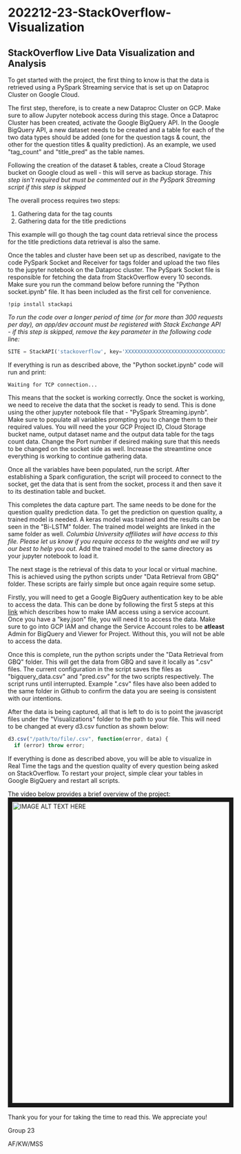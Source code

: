 # 202212-23-StackOverflow-Visualization

## StackOverflow Live Data Visualization and Analysis

To get started with the project, the first thing to know is that the data is retrieved using a PySpark Streaming service that is set up on Dataproc Cluster on Google Cloud.

The first step, therefore, is to create a new Dataproc Cluster on GCP. Make sure to allow Jupyter notebook access during this stage.
Once a Dataproc Cluster has been created, activate the Google BigQuery API. In the Google BigQuery API, a new dataset needs to be created and a table for each of the two data types should be added (one for the question tags & count, the other for the question titles & quality prediction). As an example, we used "tag_count" and "title_pred" as the table names.

Following the creation of the dataset & tables, create a Cloud Storage bucket on Google cloud as well - this will serve as backup storage. *This step isn't required but must be commented out in the PySpark Streaming script if this step is skipped*

The overall process requires two steps:
1. Gathering data for the tag counts
2. Gathering data for the title predictions

This example will go though the tag count data retrieval since the process for the title predictions data retrieval is also the same.

Once the tables and cluster have been set up as described, navigate to the code PySpark Socket and Receiver for tags folder and upload the two files to the jupyter notebook on the Dataproc cluster. The PySpark Socket file is responsible for fetching the data from StackOverflow every 10 seconds. Make sure you run the command below before running the "Python socket.ipynb" file. It has been included as the first cell for convenience.

```!pip install stackapi```

*To run the code over a longer period of time (or for more than 300 requests per day), an app/dev account must be registered with Stack Exchange API - if this step is skipped, remove the key parameter in the following code line:*
```python
SITE = StackAPI('stackoverflow', key='XXXXXXXXXXXXXXXXXXXXXXXXXXXXXXXXXXX')
```

If everything is run as described above, the "Python socket.ipynb" code will run and print:

```Waiting for TCP connection...```

This means that the socket is working correctly. Once the socket is working, we need to receive the data that the socket is ready to send. This is done using the other jupyter notebook file that - "PySpark Streaming.ipynb". Make sure to populate all variables prompting you to change them to their required values. You will need the your GCP Project ID, Cloud Storage bucket name, output dataset name and the output data table for the tags count data. Change the Port number if desired making sure that this needs to be changed on the socket side as well. Increase the streamtime once everything is working to continue gathering data.

Once all the variables have been populated, run the script. After establishing a Spark configuration, the script will proceed to connect to the socket, get the data that is sent from the socket, process it and then save it to its destination table and bucket.

This completes the data capture part. The same needs to be done for the question quality prediction data.
To get the prediction on question quality, a trained model is needed. A keras model was trained and the results can be seen in the "Bi-LSTM" folder. The trained model weights are linked in the same folder as well. *Columbia University affiliates will have access to this file. Please let us know if you require access to the weights and we will try our best to help you out.* Add the trained model to the same directory as your jupyter notebook to load it.

The next stage is the retrieval of this data to your local or virtual machine. This is achieved using the python scripts under "Data Retrieval from GBQ" folder.
These scripts are fairly simple but once again require some setup.

Firstly, you will need to get a Google BigQuery authentication key to be able to access the data. This can be done by following the first 5 steps at this [link](https://codelabs.developers.google.com/codelabs/cloud-bigquery-nodejs?fbclid=IwAR0yvS46R5eLX2E2Epyx8Tm9FOFfEEJQsezp9ihuuwBSEHA6VypSCCJYQJ4#3) which describes how to make IAM access using a service account. Once you have a "key.json" file, you will need it to access the data. Make sure to go into GCP IAM and change the Service Account roles to be **atleast** Admin for BigQuery and Viewer for Project. Without this, you will not be able to access the data.

Once this is complete, run the python scripts under the "Data Retrieval from GBQ" folder. This will get the data from GBQ and save it locally as ".csv" files. The current configuration in the script saves the files as "bigquery_data.csv" and "pred.csv" for the two scripts respectively. The script runs until interrupted. Example ".csv" files have also been added to the same folder in Github to confirm the data you are seeing is consistent with our intentions.

After the data is being captured, all that is left to do is to point the javascript files under the "Visualizations" folder to the path to your file. This will need to be changed at every d3.csv function as shown below:

```javascript
d3.csv("/path/to/file/.csv", function(error, data) {
  if (error) throw error;
```

If everything is done as described above, you will be able to visualize in Real Time the tags and the question quality of every question being asked on StackOverflow. To restart your project, simple clear your tables in Google BigQuery and restart all scripts.

The video below provides a brief overview of the project:
<a href="http://www.youtube.com/watch?feature=player_embedded&v=7jOH5gX1w9Q
" target="_blank"><img src="http://img.youtube.com/vi/7jOH5gX1w9Q/0.jpg" 
alt="IMAGE ALT TEXT HERE" width="1280" height="700" border="10" /></a>

Thank you for your for taking the time to read this. We appreciate you! 

Group 23

AF/KW/MSS
